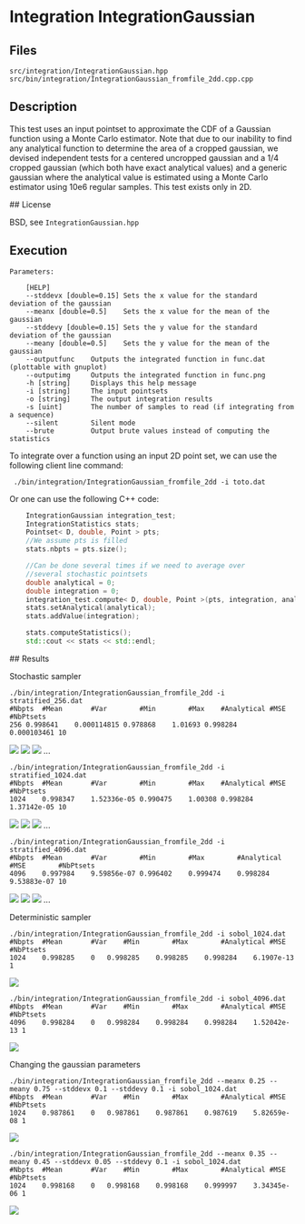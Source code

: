 # Integration IntegrationGaussian

## Files

    src/integration/IntegrationGaussian.hpp  
    src/bin/integration/IntegrationGaussian_fromfile_2dd.cpp.cpp

## Description

This test uses an input pointset to approximate the CDF of a Gaussian function using a Monte Carlo estimator. Note that due to our inability to find any analytical function to determine the area of a cropped gaussian, we devised independent tests for a centered uncropped gaussian and a 1/4 cropped gaussian (which both have exact analytical values) and a generic gaussian where the analytical value is estimated using a Monte Carlo estimator using 10e6 regular samples. This test exists only in 2D.

## License

BSD, see `IntegrationGaussian.hpp`

## Execution

```
Parameters:  

	[HELP]
	--stddevx [double=0.15]	Sets the x value for the standard deviation of the gaussian
	--meanx [double=0.5]	Sets the x value for the mean of the gaussian
	--stddevy [double=0.15]	Sets the y value for the standard deviation of the gaussian
	--meany [double=0.5]	Sets the y value for the mean of the gaussian
	--outputfunc 	Outputs the integrated function in func.dat (plottable with gnuplot)
	--outputimg 	Outputs the integrated function in func.png
	-h [string]		Displays this help message
	-i [string]		The input pointsets
	-o [string]		The output integration results
	-s [uint]		The number of samples to read (if integrating from a sequence)
	--silent 		Silent mode
	--brute 		Output brute values instead of computing the statistics
```


To integrate over a function using an input 2D point set, we can use the following client line command:

     ./bin/integration/IntegrationGaussian_fromfile_2dd -i toto.dat

Or one can use the following C++ code:

``` cpp    
    IntegrationGaussian integration_test;
    IntegrationStatistics stats;
    Pointset< D, double, Point > pts;
    //We assume pts is filled
    stats.nbpts = pts.size();

    //Can be done several times if we need to average over
    //several stochastic pointsets
    double analytical = 0;
    double integration = 0;
    integration_test.compute< D, double, Point >(pts, integration, analytical)
    stats.setAnalytical(analytical);
    stats.addValue(integration);

    stats.computeStatistics();
    std::cout << stats << std::endl;
```


## Results

Stochastic sampler

```
./bin/integration/IntegrationGaussian_fromfile_2dd -i stratified_256.dat
#Nbpts	#Mean		#Var		#Min		#Max	#Analytical	#MSE		#NbPtsets
256	0.998641	0.000114815	0.978868	1.01693	0.998284	0.000103461	10
```

[![](data/gaussian/integration_1_256.png)](data/gaussian/integration_1_256.png) [![](data/gaussian/integration_2_256.png)](data/gaussian/integration_2_256.png) [![](data/gaussian/integration_3_256.png)](data/gaussian/integration_3_256.png) ...

```
./bin/integration/IntegrationGaussian_fromfile_2dd -i stratified_1024.dat
#Nbpts	#Mean		#Var		#Min		#Max	#Analytical	#MSE		#NbPtsets
1024	0.998347	1.52336e-05	0.990475	1.00308	0.998284	1.37142e-05	10
```

[![](data/gaussian/integration_1_1024.png)](data/gaussian/integration_1_1024.png) [![](data/gaussian/integration_2_1024.png)](data/gaussian/integration_2_1024.png) [![](data/gaussian/integration_3_1024.png)](data/gaussian/integration_3_1024.png) ...

```
./bin/integration/IntegrationGaussian_fromfile_2dd -i stratified_4096.dat
#Nbpts	#Mean		#Var		#Min		#Max		#Analytical	#MSE		#NbPtsets
4096	0.997984	9.59856e-07	0.996402	0.999474	0.998284	9.53883e-07	10
```

[![](data/gaussian/integration_1_4096.png)](data/gaussian/integration_1_4096.png) [![](data/gaussian/integration_2_4096.png)](data/gaussian/integration_2_4096.png) [![](data/gaussian/integration_3_4096.png)](data/gaussian/integration_3_4096.png) ...

Deterministic sampler

```
./bin/integration/IntegrationGaussian_fromfile_2dd -i sobol_1024.dat
#Nbpts	#Mean		#Var	#Min		#Max		#Analytical	#MSE		#NbPtsets
1024	0.998285	0	0.998285	0.998285	0.998284	6.1907e-13	1
```

[![](data/gaussian/integration_1024.png)](data/gaussian/integration_1024.png)

```
./bin/integration/IntegrationGaussian_fromfile_2dd -i sobol_4096.dat
#Nbpts	#Mean		#Var	#Min		#Max		#Analytical	#MSE		#NbPtsets
4096	0.998284	0	0.998284	0.998284	0.998284	1.52042e-13	1
```

[![](data/gaussian/integration_4096.png)](data/gaussian/integration_4096.png)

Changing the gaussian parameters

```
./bin/integration/IntegrationGaussian_fromfile_2dd --meanx 0.25 --meany 0.75 --stddevx 0.1 --stddevy 0.1 -i sobol_1024.dat
#Nbpts	#Mean		#Var	#Min		#Max		#Analytical	#MSE		#NbPtsets
1024	0.987861	0	0.987861	0.987861	0.987619	5.82659e-08	1
```

[![](data/gaussian_1/integration_1024.png)](data/gaussian_1/integration_1024.png)

```
./bin/integration/IntegrationGaussian_fromfile_2dd --meanx 0.35 --meany 0.45 --stddevx 0.05 --stddevy 0.1 -i sobol_1024.dat
#Nbpts	#Mean		#Var	#Min		#Max		#Analytical	#MSE		#NbPtsets
1024	0.998168	0	0.998168	0.998168	0.999997	3.34345e-06	1
```

[![](data/gaussian_2/integration_1024.png)](data/gaussian_2/integration_1024.png)
